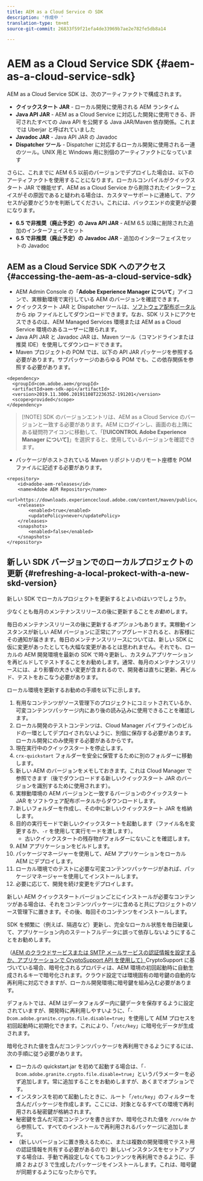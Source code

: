 ```yaml
---
title: AEM as a Cloud Service の SDK
description: '作成中 '
translation-type: tm+mt
source-git-commit: 26833f59f21efa4de33969b7ae2e782fe5db8a14

---
```



# AEM as a Cloud Service SDK {#aem-as-a-cloud-service-sdk}

AEM as a Cloud Service SDK は、次のアーティファクトで構成されます。

* **クイックスタート JAR** - ローカル開発に使用される AEM ランタイム
* **Java API JAR** - AEM as a Cloud Service に対応した開発に使用できる、許可されたすべての Java API を公開する Java JAR/Maven 依存関係。これまでは Uberjar と呼ばれていました
* **Javadoc JAR** - Java API JAR の Javadoc
* **Dispatcher ツール** - Dispatcher に対応するローカル開発に使用される一連のツール。UNIX 用と Windows 用に別個のアーティファクトになっています

さらに、これまでに AEM 6.5 以前のバージョンでデプロイした場合は、以下のアーティファクトを使用することになります。ローカルコンパイルがクイックスタート JAR で機能せず、AEM as a Cloud Service から削除されたインターフェイスがその原因であると疑われる場合は、カスタマーサポートに連絡して、アクセスが必要かどうかを判断してください。これには、バックエンドの変更が必要になります。

* **6.5 で非推奨（廃止予定）の Java API JAR** - AEM 6.5 以降に削除された追加のインターフェイスセット
* **6.5 で非推奨（廃止予定）の Javadoc JAR** - 追加のインターフェイスセットの Javadoc

## AEM as a Cloud Service SDK へのアクセス {#accessing-the-aem-as-a-cloud-service-sdk}

* AEM Admin Console の「**Adobe Experience Manager について**」アイコンで、実稼動環境で実行している AEM のバージョンを確認できます。
* クイックスタート JAR と Dispatcher ツールは、[ソフトウェア配布ポータル](https://experience.adobe.com/#/downloads/content/software-distribution/en/aemcloud.html)から zip ファイルとしてダウンロードできます。なお、SDK リストにアクセスできるのは、AEM Managed Services 環境または AEM as a Cloud Service 環境のあるユーザーに限られます。
* Java API JAR と Javadoc JAR は、Maven ツール（コマンドラインまたは推奨 IDE）を使用してダウンロードできます。
* Maven プロジェクトの POM では、以下の API JAR パッケージを参照する必要があります。サブパッケージのあらゆる POM でも、この依存関係を参照する必要があります。

```
<dependency>
  <groupId>com.adobe.aem</groupId>
  <artifactId>aem-sdk-api</artifactId>
  <version>2019.11.3006.20191108T223635Z-191201</version> 
  <scope>provided</scope>
</dependency>
```

> [!NOTE] SDK のバージョンエントリは、AEM as a Cloud Service のバージョンと一致する必要があります。AEM にログインし、画面の右上隅にある疑問符アイコンに移動して、「**[!UICONTROL Adobe Experience Manager について]**」を選択すると、使用しているバージョンを確認できます。

* パッケージがホストされている Maven リポジトリのリモート座標を POM ファイルに記述する必要があります。

```
<repository>
    <id>adobe-aem-releases</id>
    <name>Adobe AEM Repository</name>
    <url>https://downloads.experiencecloud.adobe.com/content/maven/public</url>
    <releases>
        <enabled>true</enabled>
        <updatePolicy>never</updatePolicy>
    </releases>
    <snapshots>
        <enabled>false</enabled>
    </snapshots>
</repository>
```

## 新しい SDK バージョンでのローカルプロジェクトの更新 {#refreshing-a-local-prokect-with-a-new-skd-version}

新しい SDK でローカルプロジェクトを更新するとよいのはいつでしょうか。

少なくとも毎月のメンテナンスリリースの後に更新することを&#x200B;*お勧め*&#x200B;します。

毎日のメンテナンスリリースの後に更新する&#x200B;*オプション*&#x200B;もあります。実稼動インスタンスが新しい AEM バージョンに正常にアップグレードされると、お客様にその通知が届きます。毎日のメンテナンスリリースについては、新しい SDK に仮に変更があったとしても大幅な変更があるとは思われません。それでも、ローカルの AEM 開発環境を最新の SDK で時々更新し、カスタムアプリケーションを再ビルドしてテストすることをお勧めします。通常、毎月のメンテナンスリリースには、より影響の大きい変更が含まれるので、開発者は直ちに更新、再ビルド、テストをおこなう必要があります。

ローカル環境を更新するお勧めの手順を以下に示します。

1. 有用なコンテンツがソース管理下のプロジェクトにコミットされているか、可変コンテンツパッケージ内にあり後の読み込みに使用できることを確認します。
1. ローカル開発のテストコンテンツは、Cloud Manager パイプラインのビルドの一環としてデプロイされないように、別個に保存する必要があります。ローカル開発にのみ使用する必要があるからです。
1. 現在実行中のクイックスタートを停止します。
1. `crx-quickstart` フォルダーを安全に保管するために別のフォルダーに移動します。
1. 新しい AEM のバージョンをメモしておきます。これは Cloud Manager で参照できます（後でダウンロードする新しいクイックスタート JAR のバージョンを識別するために使用されます）。
1. 実稼動環境の AEM バージョンと一致するバージョンのクイックスタート JAR をソフトウェア配布ポータルからダウンロードします。
1. 新しいフォルダーを作成し、その中に新しいクイックスタート JAR を格納します。
1. 目的の実行モードで新しいクイックスタートを起動します（ファイル名を変更するか、`-r` を使用して実行モードを渡します）。
   * 古いクイックスタートの残存物がフォルダーにないことを確認します。
1. AEM アプリケーションをビルドします。
1. パッケージマネージャーを使用して、AEM アプリケーションをローカル AEM にデプロイします。
1. ローカル環境でのテストに必要な可変コンテンツパッケージがあれば、パッケージマネージャーを使用してインストールします。
1. 必要に応じて、開発を続け変更をデプロイします。

新しい AEM クイックスタートバージョンごとにインストールが必要なコンテンツがある場合は、それをコンテンツパッケージに含めると共にプロジェクトのソース管理下に置きます。その後、毎回そのコンテンツをインストールします。

SDK を頻繁に（例えば、隔週など）更新し、完全なローカル状態を毎日破棄して、アプリケーション内のステートフルデータに誤って依存しないようにすることをお勧めします。

（[AEM のクラウドサービスまたは SMTP メールサービスの認証情報を設定するか、アプリケーションで CryptoSupport API を使用して）](https://helpx.adobe.com/jp/experience-manager/6-5/sites/developing/using/reference-materials/javadoc/com/adobe/granite/crypto/CryptoSupport.html)CryptoSupport に基づいている場合、暗号化されるプロパティは、AEM 環境の初回起動時に自動生成されるキーで暗号化されます。クラウド設定では環境固有の暗号鍵の自動的な再利用に対応できますが、ローカル開発環境に暗号鍵を組み込む必要があります。

デフォルトでは、AEM はデータフォルダー内に鍵データを保存するように設定されていますが、開発時に再利用しやすいように、「`-Dcom.adobe.granite.crypto.file.disable=true`」を使用して AEM プロセスを初回起動時に初期化できます。これにより、「`/etc/key`」に暗号化データが生成されます。

暗号化された値を含んだコンテンツパッケージを再利用できるようにするには、次の手順に従う必要があります。

* ローカルの quickstart.jar を初めて起動する場合は、「`-Dcom.adobe.granite.crypto.file.disable=true`」というパラメーターを必ず追加します。常に追加することをお勧めしますが、あくまでオプションです。
* インスタンスを初めて起動したときに、ルート「`/etc/key`」のフィルターを含んだパッケージを作成します。ここには、対象となるすべての環境で再利用される秘密鍵が格納されます。
* 秘密鍵を含んだ可変コンテンツを書き出すか、暗号化された値を `/crx/de` から参照して、すべてのインストールで再利用されるパッケージに追加します。
* （新しいバージョンに置き換えるために、または複数の開発環境でテスト用の認証情報を共有する必要があるので）新しいインスタンスをセットアップする場合は、手動で再設定しなくてもコンテンツを再利用できるように、手順 2 および 3 で生成したパッケージをインストールします。これは、暗号鍵が同期するようになったからです。